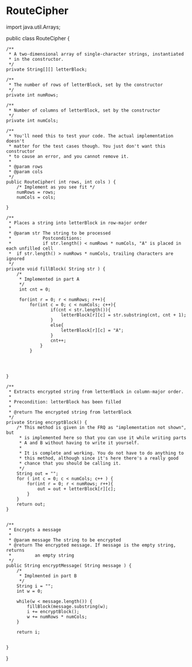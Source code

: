 # RouteCipher

import java.util.Arrays;


public class RouteCipher {

    /**
     * A two-dimensional array of single-character strings, instantiated
     * in the constructor.
     */
    private String[][] letterBlock;

    /**
     * The number of rows of letterBlock, set by the constructor
     */
    private int numRows;

    /**
     * Number of columns of letterBlock, set by the constructor
     */
    private int numCols;

    /**
     * You'll need this to test your code. The actual implementation doesn't
     * matter for the test cases though. You just don't want this constructor
     * to cause an error, and you cannot remove it.
     *
     * @param rows
     * @param cols
     */
    public RouteCipher( int rows, int cols ) {
        /* Implement as you see fit */
        numRows = rows;
        numCols = cols;
    
    }

    /**
     * Places a string into letterBlock in row-major order
     *
     * @param str The string to be processed
     *            Postconditions:
     *            if str.length() < numRows * numCols, "A" is placed in each unfilled cell
     *  if str.length() > numRows * numCols, trailing characters are ignored
     */
    private void fillBlock( String str ) {
        /*
         * Implemented in part A
         */
         int cnt = 0;
         
         for(int r = 0; r < numRows; r++){
             for(int c = 0; c < numCols; c++){
                     if(cnt < str.length()){
                         letterBlock[r][c] = str.substring(cnt, cnt + 1);
                     }
                     else{
                         letterBlock[r][c] = "A";
                     }
                     cnt++;
                 }
             }

         
         
        
    }

    /**
     * Extracts encrypted string from letterBlock in column-major order.
     *
     * Precondition: letterBlock has been filled
     *
     * @return The encrypted string from letterBlock
     */
    private String encryptBlock() {
        /* This method is given in the FRQ as "implementation not shown", but
         * is implemented here so that you can use it while writing parts
         * A and B without having to write it yourself. 
         * 
         * It is complete and working. You do not have to do anything to 
         * this method, although since it's here there's a really good
         * chance that you should be calling it. 
         */
        String out = "";
        for ( int c = 0; c < numCols; c++ ) {
            for(int r = 0; r < numRows; r++){
                out = out + letterBlock[r][c];
            }
        }
        return out;
    }


    /**
     * Encrypts a message
     *
     * @param message The string to be encrypted
     * @return The encrypted message. If message is the empty string, returns
     *         an empty string
     */
    public String encryptMessage( String message ) {
        /*
         * Implmented in part B
         */
        String i = "";
        int w = 0;

        while(w < message.length()) {
            fillBlock(message.substring(w);
            i += encryptBlock();
            w += numRows * numCols;
        }

        return i;
         

    }


}
